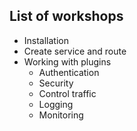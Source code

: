 ## List of workshops

- Installation
- Create service and route
- Working with plugins
  - Authentication
  - Security
  - Control traffic
  - Logging
  - Monitoring
